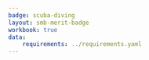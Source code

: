 ```yaml
---
badge: scuba-diving
layout: smb-merit-badge
workbook: true
data:
    requirements: ../requirements.yaml
---
```

